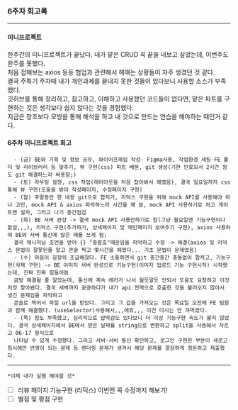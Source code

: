 ### 6주차 회고록
***

  #### 미니프로젝트

  한주간의 미니프로젝트가 끝났다. 내가 맡은 CRUD 꼭 끝을 내보고 싶었는데, 이번주도 완주를 못했다.  
  처음 접해보는 axios 등등 협업과 관련해서 헤매는 상황들이 자주 생겼던 것 같다.  
  결국 주특기 주차때 내가 개인과제를 끝내지 못한 것들이 있다보니 사용할 소스가 부족했다.  
  깃허브를 통해 정리하고, 참고하고, 이해하고 사용했던 코드들이 없다면, 맡은 파트를 구현하는 것은 생각보다 쉽지 않다는 것을 경험했다.  
  지금은 창조보다 모방을 통해 해석을 하고 내 것으로 만드는 연습을 해야하는 때인거 같다.
    
  #### 6주차 **미니프로젝트 회고**
      - (금) BE와 기획 및 정보 공유, 와이어프레임 작성- Figma사용, 작업환경 세팅-FE 폴더 및 라이브러리 등 맞추기, 뷰 구현(css) 파트 배분, git 생성(기한 만료되서 2시간 정도 git 해결하느라 싸용함;)  
      - (토) 라우팅 설정, css 작업(레이아웃을 처음 잡아봐서 헤맸음), 결국 일요일까지 css 통해 뷰 구현(도움을 받아 작성페이지, 수정페이지 구현)  
      - (월) 주말동안 한 내용 git으로 합치기, 리덕스 구현을 위해 mock API를 사용해야 하나 고민, mock API & axios 파악하느라 시간을 꽤 씀, mock API 사용하기로 하고 게이트맨 설치, 그러고 나기 중간점검  
      - (화) BE 서버 완성 -> 결국 mock API 사용안하기로 함(그냥 월요일엔 기능구현이나 할걸,,,), 리덕스 구현(추가하기, 상세페이지 및 메인페이지 보여주기 구현), axios 사용하여 BE와 서버 통신에 많은 애를 쓰게 됨;  
      결국 매니저님 조언을 얻어 {} "중괄호"때문임을 파악하고 수정 -> 해결(axios 및 리덕스 문법이 잘못된줄 알고 콘솔 찍고 몇시간을 헤맸다... 기초 문법이 문제였음)
      - (수) 마음이 굉장히 조급해졌다. FE 소통하면서 git 중간중간 충돌없이 합치고, 기능구현(삭제 구현) -> BE 이미지 서버 완성으로 기능구현(이미지 업로드 기능 구현시작) 시작했는데, 진짜 진짜 힘들어씀  
      금방 해결될 줄 알았는데, 통신에 계속 에러가 나서 될듯말듯 안되서 도움도 요청하고 이것저것 찾아봤다. 결국 새벽까지 끙끙하다가 내가 api 전역으로 호출한 것을 불러오지 않아서 생긴 문제임을 파악하고  
      콘솔로 찍어서 파일 url을 받았다. 그리고 그 값을 가져오는 것은 목요일 오전에 FE 팀원과 함께 해결했다. (useSelector)사용해서,,,에휴,,, 이건 다시는 안 까먹겠다.
      - (목) 잠도 부족했고, 심리적으로 압박감도 있다보니 더 이상 기능구현 속도가 붙지 않았다. 결국 상세페이지에서 BE에서 받은 날짜를 string으로 변환하고 split을 사용해서 자르고 06-17 형식으로  
      나타날 수 있게 수정했다. 그리고 서버-서버 통신 확인하고, 로그인 구현한 부분이 새로고침시에만 반영이 되는 문제 등 렌더링 문제가 생겨서 해당 문제를 깔끔하게 정돈하고 제출했다.

***
    
    *이제 내가 실행 해야할 것*
 - [ ] 리뷰 페이지 기능구현 (리덕스) 이번엔 꼭 수정까지 해보기!
 - [ ] 별점 및 평점 구현
